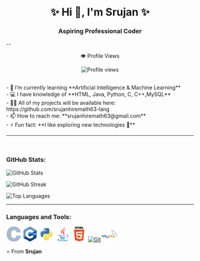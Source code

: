<h1 align="center">✨ Hi 👋, I'm Srujan ✨</h1>
<h3 align="center">Aspiring Professional Coder </h3>
--
<p align="center">👁️ Profile Views</p>
<p align="center">
  <img src="https://komarev.com/ghpvc/?username=srujanhiremath63-lang&label=Profile%20views&color=0e75b6&style=flat" alt="Profile views"/>
</p>

<br>
- 🌱 I’m currently learning **Artificial Intelligence & Machine Learning**
<br>
- 💻 I have knowledge of **HTML, Java, Python, C, C++,MySQL**
<br>
- 👨‍💻 All of my projects will be available here: https://github.com/srujanhiremath63-lang
<br>
- 📫 How to reach me: **srujanhiremath63@gmail.com**
<br>
- ⚡ Fun fact: **I like exploring new technologies 🚀**
<br>

---
<br>

<h3 align="left">GitHub Stats:</h3>
<p>
  <img src="https://github-readme-stats.vercel.app/api?username=srujanhiremath63-lang&show_icons=true&theme=tokyonight" alt="GitHub Stats"/>
</p>

<p>
  <img src="https://github-readme-streak-stats.herokuapp.com/?user=srujanhiremath63-lang&theme=tokyonight" alt="GitHub Streak"/>
</p>

<p>
  <img src="https://github-readme-stats.vercel.app/api/top-langs/?username=srujanhiremath63-lang&layout=compact&theme=tokyonight" alt="Top Languages"/>
</p>

---
<h3 align="left">Languages and Tools:</h3>
<p align="left">
<a href="https://www.cprogramming.com/" target="_blank"><img src="https://raw.githubusercontent.com/devicons/devicon/master/icons/c/c-original.svg" alt="C" width="40" height="40"/></a>
<a href="https://www.w3schools.com/cpp/" target="_blank"><img src="https://raw.githubusercontent.com/devicons/devicon/master/icons/cplusplus/cplusplus-original.svg" alt="C++" width="40" height="40"/></a>
<a href="https://www.python.org" target="_blank"><img src="https://raw.githubusercontent.com/devicons/devicon/master/icons/python/python-original.svg" alt="Python" width="40" height="40"/></a>
<a href="https://www.java.com" target="_blank"><img src="https://raw.githubusercontent.com/devicons/devicon/master/icons/java/java-original.svg" alt="Java" width="40" height="40"/></a>
<a href="https://www.w3.org/html/" target="_blank"><img src="https://raw.githubusercontent.com/devicons/devicon/master/icons/html5/html5-original-wordmark.svg" alt="HTML" width="40" height="40"/></a>
<a href="https://git-scm.com/" target="_blank"><img src="https://www.vectorlogo.zone/logos/git-scm/git-scm-icon.svg" alt="Git" width="40" height="40"/></a>
<a href="https://www.mysql.com/" target="_blank"><img src="https://raw.githubusercontent.com/devicons/devicon/master/icons/mysql/mysql-original-wordmark.svg" alt="SQL" width="40" height="40"/></a>
</p>


⭐️ From **Srujan**
